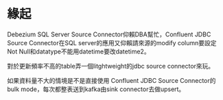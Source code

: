 # 緣起

Debezium SQL Server Source Connector仰賴DBA幫忙，Confluent JDBC Source Connector在SQL server的應用又仰賴請來源的modify column要設定Not Null和datatype不能用datetime要改datetime2。

對於更新頻率不高的table弄一個litghtweight的jdbc source connector來玩。

如果資料量不大的情境是不是直接使用
Confluent JDBC Source Connector的bulk mode，每次都整表送到kafka由sink connector去做upsert。